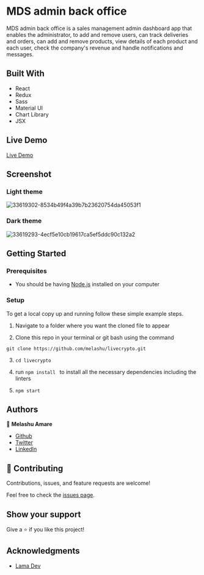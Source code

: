 # MDS admin back office

MDS admin back office is a sales management admin dashboard app that enables the administrator, to add and remove users, can track deliveries and orders, can add and remove products, view details of each product and each user, check the company's revenue and handle notifications and messages. 
## Built With
- React 
- Redux
- Sass
- Material UI
- Chart Library
- JSX

## Live Demo
[Live Demo](https://clinquant-kringle-c60d03.netlify.app/)

## Screenshot 
### Light theme 
![33619302-8534b49f4a39b7b23620754da45053f1](https://user-images.githubusercontent.com/30173722/197042842-b570a140-22e0-4663-ad1c-d2846c0c3e95.png)

### Dark theme 
![33619293-4ecf5e10cb19617ca5ef5ddc90c132a2](https://user-images.githubusercontent.com/30173722/197042886-445d6073-bdb8-45df-b0eb-9be723994699.png)

## Getting Started
### Prerequisites

- You should be having [Node.js](https://nodejs.org/en/) installed on your computer
### Setup

To get a local copy up and running follow these simple example steps.

1. Navigate to a folder where you want the cloned file to appear
   
2. Clone this repo in your terminal or git bash using the command

  `git clone https://github.com/melashu/livecrypto.git`

3. `cd livecrypto`

4. run `npm install ` to install all the necessary dependencies including the linters

4. `npm start`
## Authors 

👤 **Melashu Amare**

- [Github](https://github.com/melashu)
- [Twitter](https://twitter.com/meshu102)
- [LinkedIn](https://www.linkedin.com/in/melashu-amare/)


## 🤝 Contributing

Contributions, issues, and feature requests are welcome!


Feel free to check the [issues page](https://github.com/melashu/Salse-management-admin-Backoffice/issues).

## Show your support

Give a ⭐️ if you like this project!

## Acknowledgments

- [Lama Dev](https://www.youtube.com/c/LamaDev)




